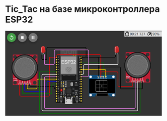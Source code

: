 # Tic_Tac на базе микроконтроллера ESP32
![Logo](https://github.com/Ketty204/TicTac_arduino_kett/blob/main/images/image3.png)
